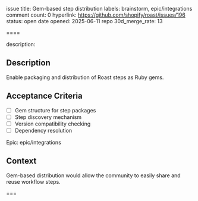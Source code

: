 issue title: Gem-based step distribution
labels: brainstorm, epic/integrations
comment count: 0
hyperlink: https://github.com/shopify/roast/issues/196
status: open
date opened: 2025-06-11
repo 30d_merge_rate: 13

====

description:
## Description
Enable packaging and distribution of Roast steps as Ruby gems.

## Acceptance Criteria
- [ ] Gem structure for step packages
- [ ] Step discovery mechanism
- [ ] Version compatibility checking
- [ ] Dependency resolution

Epic: epic/integrations

## Context
Gem-based distribution would allow the community to easily share and reuse workflow steps.

===
